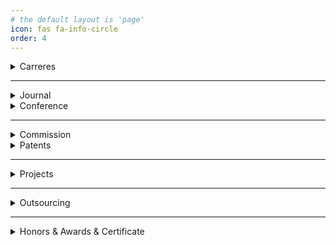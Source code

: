```yaml
---
# the default layout is 'page'
icon: fas fa-info-circle
order: 4
---
```


<details>
<summary>Carreres</summary>

(주)은재팜 [스타트업]<br>
2023년 07월 01일 ~ 재직 중<br><br>

(주)은재팜 인턴 [동의대학교 이현섭 교수님 창업 회사]<br>
2023년 03월 01일 ~ 2023년 06월 30일<br><br>

ETRI 동계 연구 연수생 인턴 [ETRI 권용인 박사님]<br>
2023년 01월 01일 ~ 2023년 02월 24일<br><br>

ETRI 하계 연구 연수생 인턴 [ETRI 권용인 박사님]<br>
2022년 07월 01일 ~ 2022년 08월 31일<br><br>

</details>

<hr>

<details>
<summary>Journal</summary>

<a href="/assets/paper/2023_07_이기종_멀티코어_CPU에서_프로파일_기반_딥_러닝_연산_최적화_기법.pdf">
이기종 멀티코어 CPU에서 프로파일 기반 딥 러닝 연산 최적화 기법
</a><br>차주형, 권용인, 이제민.(2023). 전자공학회논문지<br><br>

<a href="/assets/paper/2023_05_아쿠아포닉스 환경에서의 작물 면적 데이터 AI 분석.pdf">
아쿠아포닉스 환경에서의 작물 면적 데이터 AI 분석
</a><br>최은영, 이현섭, 차주형, 이임건.(2023). 문화기술의 융합<br><br>

<a href="/assets/paper/2020_06_파이프 핸들링과 트리핑 공정에 사용되는 이동형 시추 장비들을 위한 충돌 방지 시스템용 시뮬레이터 설계.pdf">
파이프 핸들링과 트리핑 공정에 사용되는 이동형 시추 장비들을 위한 충돌 방지 시스템용 시뮬레이터 설계
</a><br>이재용, 구남국, 차주형, 권기연.(2020).한국CDE학회 논문집,25(2),182-191.<br><br>

<a href="/assets/paper/2020_02_효과적인 차량 선적을 위한 공간 배치의 최적화 기법.pdf">
효과적인 차량 선적을 위한 공간 배치의 최적화 기법
</a><br>차주형, 최진석, 배유수, 우영운.(2020).한국정보통신학회논문지,24(2),186-191.<br><br>

<a href="/assets/paper/2019_08_유전자 알고리즘을 이용한 효과적인 영상 생성 기법.pdf">
유전자 알고리즘을 이용한 효과적인 영상 생성 기법
</a><br>차주형, 우영운, 이임건.(2019),23(8),896-902.<br><br>

</details>

<details>
<summary>Conference</summary>

<a href="/assets/paper/2023_10_Deep_Learning_based_Motion_Recognition_Using_Sound_Event.pdf">
소리 정보를 이용한 딥 러닝 기반의 동작 인식
</a><br>차주형,배성준,박지은,이준혁,장시웅,이현섭.(2023).한국정보통신학회 54회 추계종합학술대회<br><br>

<a href="/assets/paper/2023_10_Aquaponics_through_real-time_flow_detection_Environmental_management_system_design.pdf">
영상 기반의 실시간 유량 감지를 통한 아쿠아포닉스 환경 유지 시스템 설계
</a><br>이현섭,차주형,배성준,박지은,장시웅,김진덕.(2023).한국정보통신학회 54회 추계종합학술대회<br><br>

<a href="/assets/paper/2023_05_협소 해역에서 자율운항선박의 충돌 감지에 대한 기초 연구.pdf">
협소 해역에서 자율운항선박의 충돌 감지에 대한 기초 연구
</a><br>김경훈, 차주형, 이재용.(2023).한국해양과학기술협의회 공동학술대회<br><br>

<a href="/assets/paper/2023_09_초해상도_및_기반의_효율적인_가상_데스크톱_인프라_설계.pdf">
초해상도 및 기반의 효율적인 가상 데스크톱 인프라 설계
</a><br>차주형,박현준, 임미선, 곽배섭, 권태현, 배성준, 우영운.(2023).한국정보통신학회 인공지능 및 응용 워크숍<br>
<a href="https://kiice.org/116">2023 인공지능 및 응용 워크숍 우수논문</a><br><br>

<a href="/assets/paper/2023_02_이기종 컴퓨팅과 복수 신경망 추론 환경에서 높은 처리량을 위한 스케줄러 관한 연구.pdf">
이기종 컴퓨팅과 복수 신경망 추론 환경에서 높은 처리량을 위한 스케줄러 관한 연구
</a><br>차주형, 박제만, 권용인.(2023).대한통신학회 동계학술대회<br><br>

<a href="/assets/paper/2022_11_단일 ISA 이기종 멀티 코어 구조를 위한 프로파일 기반 ArmCL 최적 스케줄 탐색.pdf">
단일 ISA 이기종 멀티 코어 구조를 위한 프로파일 기반 ArmCL 최적 스케줄 탐색
</a><br>차주형, 이주빈, 권용인.(2022).대한전자공학회 추계학술대회 논문집,300<br><br>

<a href="/assets/paper/2022_10_해양시추용 충돌방지시스템의 시각화에 관한 연구.pdf">
해양시추용 충돌방지시스템의 시각화에 관한 연구
</a><br>차주형, 이재용.(2022).한국해양공학회 추계학술대회 논문집,190.<br><br>

<a href="/assets/paper/2021_10_인공지능 교육을 위한 멀티 플랫폼 오목 프로그램 설계.pdf">
인공지능 교육을 위한 멀티 플랫폼 오목 프로그램 설계
</a><br>차주형, 우영운.(2021).한국정보통신학회 종합학술대회 논문집,25(2),530-532.<br><br>

<a href="/assets/paper/2020_10_딥러닝을 활용한 위험 지역 예측 기법.pdf">
딥러닝을 활용한 위험지역 예측기법
</a><br>차주형, 김성희, 우영운.(2020).한국정보통신학회 종합학술대회 논문집,24(2),308-310.<br><br>

<a href="/assets/paper/2019_10_유전자 알고리즘을 활용한 차량 선적 최적화 기법.pdf">
유전자 알고리즘을 활용한 차량 선적 최적화 기법
</a><br>차주형, 우영운.(2019).한국정보통신학회 종합학술대회 논문집,23(2),77-80.<br><br>

<a href="/assets/paper/2019_10_사용자 검색 효율 향상을 위한 빅데이터 처리 기반 영상 분석 시스템 설계.pdf">
사용자 검색 효율 향상을 위한 빅데이터 처리 기반 영상 분석 시스템 설계
</a><br>이현섭, 김준호, 차주형, 나보아, 김진덕.(2019).한국정보통신학회 종합학술대회 논문집,23(2),536-537.<br><br>

<a href="/assets/paper/2019_06_An Effective Method for Generating Color Images Using Genetic Algorithm.pdf">
An Effective Method for Generating Color Images Using Genetic Algorithm
</a><br>Joo Hyoung Cha, Young Woon Woo.(2019).INTERNATIONAL CONFERENCE ON FUTURE INFORMATION & COMMUNICATION ENGINEERING,11(1),355-358.<br><br>

<a href="/assets/paper/2019_05_유전자_알고리즘을_이용한_흑백_이미지_생성기법.pdf">
유전자 알고리즘을 이용한 흑백 이미지 생성 기법
</a><br>차주형, 강동성, 송무상, 권태현, 우영운.(2019).한국정보통신학회 2019년도 춘계학술대회 2019 May 23,265-267<br><br>

</details>

<hr>


<details>
<summary>Commission</summary>
<a href="/assets/commission/C-2022-035263.pdf">
암 컴퓨트라이브러리 스케쥴러(C-2022-035263)
</a><br>22.08.31<br><br>

<a href="/assets/commission/C-2022-035265.pdf">
암 컴퓨트 라이브러리 실행기
</a><br>22.08.31<br><br>

<a href="/assets/commission/C-2022-035267.pdf">
파라미터 실행 가능한 암 컴퓨트 라이브러리
</a><br>22.08.31<br><br>

<a href="/assets/commission/C-2023-052322.pdf">
충돌방지 시스템용 시각화 SW(소프트웨어)
</a><br>23.11.17<br><br>

<a href="/assets/commission/C-2023-052323.pdf">
충돌 기록 재생 프로그램
</a><br>23.11.17<br><br>

<a href="/assets/commission/C-2023-052324.pdf">
충돌 검사 모듈
</a><br>23.11.17<br><br>

<a href="/assets/commission/C-2023-052325.pdf">
충돌방지 검증용 데이터 생성 모듈
</a><br>23.11.17<br><br>

<a href="/assets/commission/C-2023-052326.pdf">
시뮬레이터용 HMI(사용자와 기계 상호작용) 도구
</a><br>23.11.17<br><br>

</details>

<details>
<summary>Patents</summary>

<a href="https://doi.org/10.8080/1020190165757">
[등록] 영상 내 자막 키워드 추출 및 순위 산정 시스템 및 방법
</a><br>21.06.22<br><br>


[출원] 클라우드 노트북 (10-2022-0125883)
<br>22.10.01<br><br>

</details>

<hr>

<details>
<summary>Projects</summary>

스마트 엣지 디바이스 SW 개발 플랫폼 개발 <br>
한국전자통신연구원 / 과학기술정보통신부 <br>
2023.01.01~2023.02.28 <br><br>

인공지능 시스템을 위한 뉴로모픽 컴퓨팅 SW 플랫폼 기술 개발<br>
한국전자통신연구원 / 과학기술정보통신부 <br>
2022.07.01~2022.08.31 <br><br>

핀 불량 검사를 위한 인공지능 기반의 자동 판정 알고리즘 개발<br>
22.04.01 ~ 6.30, 09.01 ~ 22.10.31(=공백기 : ETRI 인턴)<br><br>

크레인 카메라 영상을 이용한 야드장 내 작업자 안전 위치 모니터링<br>
과학기술정보통신부 <br>
22.01.01 ~ 22.02.28	<br><br>

빅데이터 영상분석기능을 탑재한 능동형 영상 촬영 및 서비스 시스템<br>
과학기술정보통신부<br>
19.07.01 ~ 20.02.29	<br><br>

Development of loading optimization and ship operation safety support service for vehicle carriers<br>
과학기술정보통신부 정보통신산업진흥원<br>
19.02.01 ~ 19.10.31<br><br>

</details>

<hr>

<details>
<summary>Outsourcing</summary>

유림아이엔에스 회사와 동일한 서버 구축 요청(<a href="http://oneshot114.com/">[주식회사 비성파트너스]</a>)<br>
23.10.20 ~ 23.11.11<br><br>

고정형태의 지능형 불법 주정차 단속 소프트웨어 개발<br>
2023.01.01 ~ 2023.06.30<br><br>

<details>
<summary>프로젝트 소개 및 결과</summary>
<iframe width="560" height="315" src="https://www.youtube.com/embed/VbWOYMZW-EI?si=bjt9umLbFQQEAaHK" title="YouTube video player" frameborder="0" allow="accelerometer; autoplay; clipboard-write; encrypted-media; gyroscope; picture-in-picture; web-share" allowfullscreen></iframe>
</details>
세벡스와 로잉머신의 블루투스의 센서 데이터를 수집하여 시각화하는 <a herf="https://apps.apple.com/us/app/topfit/id6444595677">[어플리케이션 외주]</a><br>
21.07.30 ~ 21.12.28<br><br>

MES 시스템 중 웹에서 인식 가능한 바코드 리더기, 프린터기 모듈 구현, iFrame을 이용한 크롬의 탭과 같은 멀티 페이지 구현<br>
21.06.22 ~ 21.06.23<br><br>

족민의 달배(음식 역경매 서비스 플랫폼) 서비스 개발 <br>
2022-01-01 ~ 2022-12-31<br><br>

<details>
<summary>프로젝트 소개 및 결과</summary>
<iframe width="560" height="315" src="https://www.youtube.com/embed/eABm7ihe1UU?si=3yLIZfeseT6OePFy" title="YouTube video player" frameborder="0" allow="accelerometer; autoplay; clipboard-write; encrypted-media; gyroscope; picture-in-picture; web-share" allowfullscreen></iframe>

<iframe width="560" height="315" src="https://www.youtube.com/embed/hYNCinvIyqk?si=r6R7jd6GGM0DncQx" title="YouTube video player" frameborder="0" allow="accelerometer; autoplay; clipboard-write; encrypted-media; gyroscope; picture-in-picture; web-share" allowfullscreen></iframe>
</details>

차량 부착형태의 불법 주정차 단속 소프트웨어 개발<br>
2022.01.10 ~ 2022.05.31<br><br>

외주 레벤그리다 어플리케이션 외주 <a href="https://blog.naver.com/PostView.naver?blogId=lebengrida&logNo=222620909582&parentCategoryNo=&categoryNo=&viewDate=&isShowPopularPosts=false&from=postList">(아이폰 개발)</a><br>
20.10.16 ~ 21.01.05	<br><br>

<a href="http://directfyou.com/">[누리아이엔에스]</a> 페이지 외주, 서브 도메인, 사용자 페이지 UI 변경 및 고객 방문 카운팅 프로그램 제작. 유지보수 기간 포함.<br>
20.08.12 ~ 21.06.04<br><br>

Mono(C#)을 이용하여 의학 장비 UI 및 애니메이션 최적화 작업 및 고도화<br>
20.03.12 ~ 20.03.20<br><br>

</details>

<hr>

<details>
<summary>Honors & Awards & Certificate</summary>

2023년 동의대학교 통합성과 경진대회 장려 수상 <a href="/assets/img/post/2023-11-16-02.jpg">[1]</a> <a href="/assets/img/post/2023-11-16-01.jpg">[2]</a>
<br>
2023.11.16
<br><br>

<a href="/assets/img/resources/Engineer Information Processing.pdf">
국가 기술 자격증, 정보 처리 기사 취득
</a><br>
2023.11. 15
<br><br>

<a href="/assets/paper/2023_09_초해상도_및_기반의_효율적인_가상_데스크톱_인프라_설계.pdf">
초해상도 및 기반의 효율적인 가상 데스크톱 인프라 설계
</a><br>차주형,박현준, 임미선, 곽배섭, 권태현, 배성준, 우영운.(2023).한국정보통신학회 인공지능 및 응용 워크숍<br>
<a href="https://kiice.org/116">
[2023 인공지능 및 응용 워크숍 우수논문]
</a><br><br>

<a href="https://courses.nvidia.com/certificates/f7ac9a6f1b8a45568a4b8ed2ff09adba/">
딥러닝의 기초
</a>, <a href="https://courses.nvidia.com/certificates/cf714047f3ea48a0923f711464148e63/">
CUDA C/C++ 를 활용한 가속화 컴퓨팅 기초
</a><br>
NVIDIA DLI Certificate <br>
22.06.22 ~ 22.06.23 <br><br>

2021년 동의대학교 통합성과 경진대회 우수 수상 <a href="/assets/img/post/2021-10-06-01.jpg">[1]</a>
<br>
2023.11.16
<br><br>

주제 : 노인 낙상 방지 침대 / 어플리케이션 <br>
<a href="http://swkorea.org/%ea%b3%b5%ec%a7%80%ec%82%ac%ed%95%ad/?nType=UFFscUh5dURaU3p3Qi9SWHlzM3l6UEVPellyK3o5Q3ZNcDFOdTg4SlR4L29HMGlGbXdzRytkWFA0UFdEbW1ibXZZSlc5Z2xJeGVJVm1pZWVvLzRib3lhNDRLR3NBdzhYRlB3anNWYThpRzJpQUhxR282Q3kzMTJJbUhEa1JldUw=">
K 해커톤 7회 장려(소프트웨어교육혁신센터 이사장상)
</a><br>
19.07.23 ~ 19.11.15<br><br>


</details>

